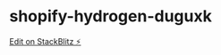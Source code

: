 # shopify-hydrogen-duguxk

[Edit on StackBlitz ⚡️](https://stackblitz.com/edit/shopify-hydrogen-duguxk)